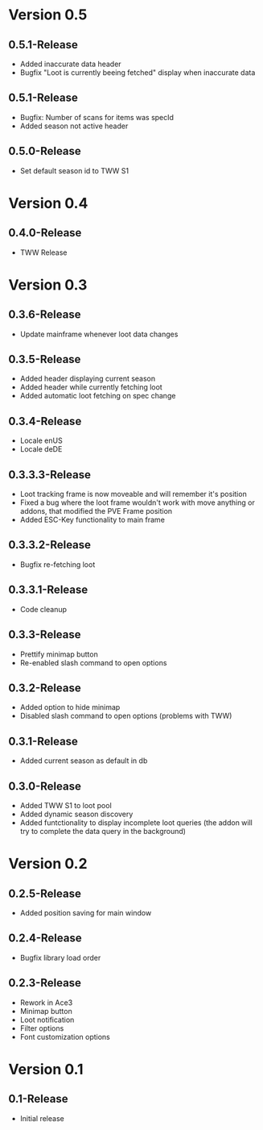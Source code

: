 # Version 0.5
## 0.5.1-Release
* Added inaccurate data header
* Bugfix "Loot is currently beeing fetched" display when inaccurate data

## 0.5.1-Release
* Bugfix: Number of scans for items was specId
* Added season not active header

## 0.5.0-Release
* Set default season id to TWW S1

# Version 0.4
## 0.4.0-Release
* TWW Release

# Version 0.3
## 0.3.6-Release
* Update mainframe whenever loot data changes

## 0.3.5-Release
* Added header displaying current season
* Added header while currently fetching loot
* Added automatic loot fetching on spec change

## 0.3.4-Release
* Locale enUS
* Locale deDE

## 0.3.3.3-Release
* Loot tracking frame is now moveable and will remember it's position
* Fixed a bug where the loot frame wouldn't work with move anything or addons, that modified the PVE Frame position
* Added ESC-Key functionality to main frame

## 0.3.3.2-Release
* Bugfix re-fetching loot

## 0.3.3.1-Release
* Code cleanup

## 0.3.3-Release
* Prettify minimap button
* Re-enabled slash command to open options

## 0.3.2-Release
* Added option to hide minimap
* Disabled slash command to open options (problems with TWW)

## 0.3.1-Release
* Added current season as default in db

## 0.3.0-Release
* Added TWW S1 to loot pool
* Added dynamic season discovery
* Added funtctionality to display incomplete loot queries (the addon will try to complete the data query in the background)

# Version 0.2
## 0.2.5-Release
* Added position saving for main window

## 0.2.4-Release
* Bugfix library load order

## 0.2.3-Release
* Rework in Ace3
* Minimap button
* Loot notification
* Filter options
* Font customization options 

# Version 0.1
## 0.1-Release
* Initial release